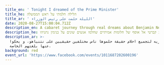 ```yaml
---
title_en: ' Tonight I dreamed of the Prime Minister'
title_he: הלילה חלמתי על ראש הממשלה
title_ar: ' الليلة حلمت على رئيس الوزراء'
date: 2020-08-27T15:00:04.712Z
description_en: A cabaret journey through real dreams about Benjamin Netanyahu.
description_he: מסע קברטי אל אוסף של חלומות אמיתיים שחלמו אנשים שונים על בנימין נתניהו
description_ar: >-
  رحلة كباريه لتجميع احلام حقيقة حلموها ناس مختلفين حقيقيين على نتنياهو، و يحكوا
  عنها بلغتهم الخاصة.
background: red
event_url: 'https://www.facebook.com/events/1011687202600196'
---
```


